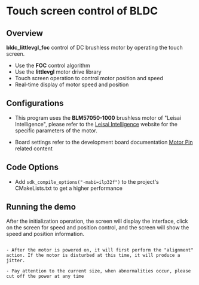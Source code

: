 # Touch screen control of BLDC

## Overview

**bldc_littlevgl_foc** control of DC brushless motor by operating the touch screen.
- Use the **FOC** control algorithm
- Use the **littlevgl** motor drive library
- Touch screen operation to control motor position and speed
- Real-time display of motor speed and position

## Configurations

- This program uses the **BLM57050-1000** brushless motor of "Leisai Intelligence", please refer to the [Leisai Intelligence](https://leisai.com/) website for the specific parameters of the motor.

- Board settings refer to the development board documentation [Motor Pin](lab_board_motor_ctrl_pin) related content

## Code Options

- Add `sdk_compile_options("-mabi=ilp32f")` to the project's CMakeLists.txt to get a higher performance

## Running the demo

After the initialization operation, the screen will display the interface, click on the screen for speed and position control, and the screen will show the speed and position information.

```{warning}

- After the motor is powered on, it will first perform the "alignment" action. If the motor is disturbed at this time, it will produce a jitter.

- Pay attention to the current size, when abnormalities occur, please cut off the power at any time

```